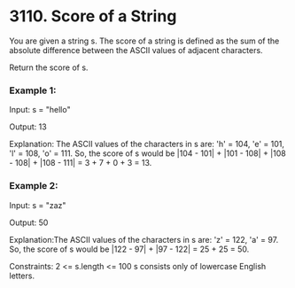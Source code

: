 # 3110. Score of a String

You are given a string s. The score of a string is defined as the sum of the
absolute difference between the ASCII values of adjacent characters.

Return the score of s.

### Example 1:

Input: s = "hello"

Output: 13

Explanation: The ASCII values of the characters in s are: 'h' = 104, 'e' = 101,
'l' = 108, 'o' = 111. So, the score of s would be |104 - 101| + |101 - 108| +
|108 - 108| + |108 - 111| = 3 + 7 + 0 + 3 = 13.

### Example 2:

Input: s = "zaz"

Output: 50

Explanation:The ASCII values of the characters in s are: 'z' = 122, 'a' = 97.
So, the score of s would be |122 - 97| + |97 - 122| = 25 + 25 = 50.

Constraints: 2 <= s.length <= 100 s consists only of lowercase English letters.
